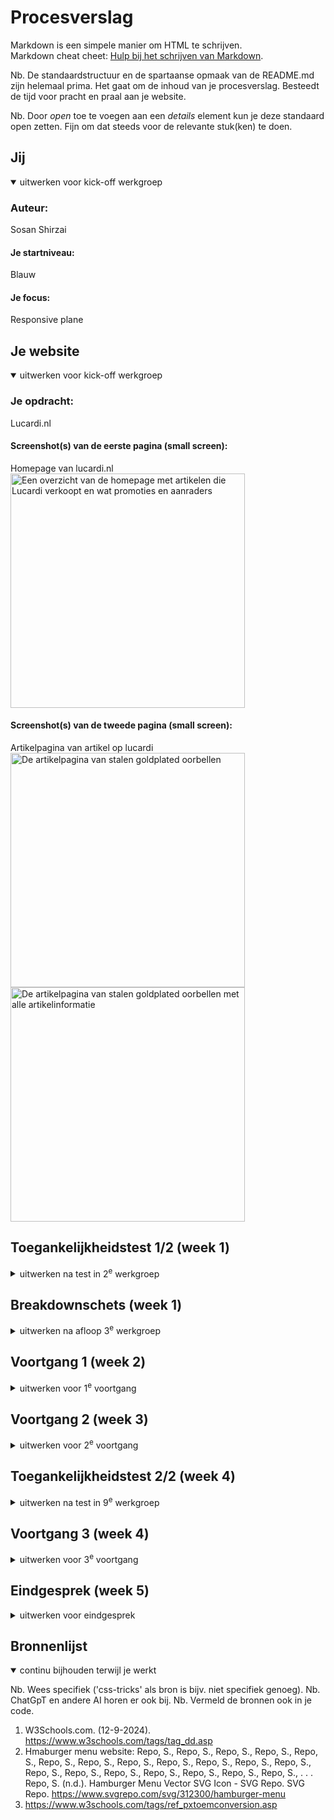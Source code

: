 # Procesverslag
Markdown is een simpele manier om HTML te schrijven.  
Markdown cheat cheet: [Hulp bij het schrijven van Markdown](https://github.com/adam-p/markdown-here/wiki/Markdown-Cheatsheet).

Nb. De standaardstructuur en de spartaanse opmaak van de README.md zijn helemaal prima. Het gaat om de inhoud van je procesverslag. Besteedt de tijd voor pracht en praal aan je website.

Nb. Door *open* toe te voegen aan een *details* element kun je deze standaard open zetten. Fijn om dat steeds voor de relevante stuk(ken) te doen.





## Jij

<details open>
  <summary>uitwerken voor kick-off werkgroep</summary>

  ### Auteur:
  Sosan Shirzai

  #### Je startniveau:
  Blauw

  #### Je focus:
  Responsive plane
 
</details>





## Je website

<details open>
  <summary>uitwerken voor kick-off werkgroep</summary>

  ### Je opdracht:
  Lucardi.nl

  #### Screenshot(s) van de eerste pagina (small screen): 
  Homepage van lucardi.nl
  <img src="readme-images/Lucardi website homepage.png" width="375px" alt="Een overzicht van de homepage met artikelen die Lucardi verkoopt en wat promoties en aanraders ">
  #### Screenshot(s) van de tweede pagina (small screen):
  Artikelpagina van artikel op lucardi
  <img src="readme-images/Lucardi artikelpage zonder informarmatie .png" width="375px" alt="De artikelpagina van stalen goldplated oorbellen">
 <img src="readme-images/Lucardi artikel page met informatie.png" width="375px" alt="De artikelpagina van stalen goldplated oorbellen met alle artikelinformatie">
</details>



## Toegankelijkheidstest 1/2 (week 1)

<details>
  <summary>uitwerken na test in 2<sup>e</sup> werkgroep</summary>

  ### Bevindingen
  Lijst met je bevindingen die in de test naar voren kwamen:
  Ik heb Safae haar website gecheckt met een screenreader op mijn macbook.
  Haar website was die van pllaystation 5. De link naar de website: <a href= "https://www.playstation.com/nl-nl/ps5/"></a>

  Ik heb hier mijn bevindingen in een lijst met bullets gezet:

  De screenreader:

  <ul>
  <li> De screen reader werkt wel goed bij de navigatiebalk.
  <li> Niet alle afbeeldingen of vectorshadden een extra tekst eronder. Dit zorgde voor veel verwarring waardoor ik alleen "Image.....Image......Image" te horen kreeg. Wel een pluspunt is dat de meeste afbeeldingen wel een alt tekstje hadden. Dus je wist over welke games het ging.
  <li> Er is gelukkig een button met naar hoofdcontent gaan, zodat je niet de hele website af moet.
  <li> Bij een video dat zich afspeelt is er een pauze button. Er wordt geen context gegeven over waar die pauze button is en de video zelf heeft ook geen uitleg.
  <li> De meeste tekst was in het nederlands, maar werd voorgelezen in het engels. Dit maakt het onverstaanbaar en niet te begrijpen.
  <li> Er is een slideshow met games en er werd maar 1 game opgenoemt, voor de rest las het de balkje voor als: "Button...........Button.............Button".
  </ul>

  Voor de rest hadden wij tijdens de les nog brillen opgedaan en een machine getest die schokjes gaf en je hetzelfde bibber handen gaf net als Parkinsons. 
  Het was erg moeilijk om te lezen en en om iets op de zoekbalk te schrijven op de laptop.
  Al in al, de ervaring was erg frustrerend. Nu begrijp ik waarom er meer aandacht moet komen voor toegankelijkheid. Ik vind het knap hoe mensen met een beperking het tot nu toe doen op het internet of uberhaupt met moderne technologie. Ik heb enorme respect voor deze mensen.
</details>



## Breakdownschets (week 1)

<details>
  <summary>uitwerken na afloop 3<sup>e</sup> werkgroep</summary>

  ### de hele pagina (main scherm): 
  <img src="readme-images/Breakdown schets van de homepage.jpeg" width="375px" alt="breakdown schets van de welkomst pagina">

  ### de hele pagina (artikel scherm):
  <img src="readme-images/Breakdownschets van artikelpagina niet uitgeklapt.jpeg." width="375px" alt="breakdown schets van de artikel pagina met details">

  <img src="readme-images/Breakdownschets van artikelpagina niet uitgeklapt.jpeg." width="375px" alt="breakdown schets van de artikel pagina zonder details">

  ### dynamisch deel (Review section): 
  <img src="readme-images/Specifieke breakdown schets Review op artikelpagina.jpeg" width="375px" alt="breakdown van een dynamisch deel">

  ### wellicht nog een dynamisch deel (Automatische slideshow): 
  <img src="readme-images/Breakdownschets van artikelpagina niet uitgeklapt.jpeg" width="375px" alt="breakdown van nog een dynamisch deel">

</details>





## Voortgang 1 (week 2)

<details>
  <summary>uitwerken voor 1<sup>e</sup> voortgang</summary>

  ### Stand van zaken
  Met het opstellen van een html-pagina ging het best prima. Ik was bij de artikel omschrijvingen wel in de war, want ik wist niet hoe ik de dl, dt tag moest toepassen om de uitklapmenu moest krijgen. Voor de rest, dit is iets voor mijzelf om mee te nemen voor de rest van mijn projecten ooit: download de foto's gelijk!!! Mijn website is snel verandert van acties, dus ik zocht met moeite alle structuur en foto's op via mijn github website screenshot.

<img src="readme-images/HTML-1-Details-Summary-vb.png.jpeg" width="375px" alt="Schets van de uitleg over de slideshow toepassing in website">


  ### Agenda voor meeting
  samen met je groepje opstellen

  | student 1: Sosan      | student 2: Demi          | student 3: Chiara    | student 4        |
  | ---            | ---                | ---          | ---              |
  | HTML slideshow bespreken  | Hoe zet je een button over de image             | Classes speciferen, hoe en wanneer?    | en dan ik dat    |
  | Details, dt en dd tags toepassing in code | dit als er tijd is | nog een punt | dit wil ik zeker |
  | ...            | ...                | ...          | ...              |


  ### Verslag van meeting
  hier na afloop snel de uitkomsten van de meeting vastleggen

  - De details and summary tags zijn goed toegepast op de code, je hoeft het niet apart te stylen om die effect te krijgen.
  - De nav mag in de header. De header tag kwam er niet voor. Ook kan er ul en li's gebruikt worden.
  - Nog aandacht besteden aan de H1, H2 en H3's hoe die gebruikt wordt. Want er word van de een naar de ander gesprongen, denk er goed over na.
  - Slideshow kan simpel met flexbox etc....

  Bronnen gebruikt: Bron 1.

<img src="readme-images/Schets-uitleg-slideshow.jpeg" width="375px" alt="Schets van de uitleg over de slideshow toepassing in website">
</details>





## Voortgang 2 (week 3)

<details>
  <summary>uitwerken voor 2<sup>e</sup> voortgang</summary>

  ### Stand van zaken
  hier dit ging goed & dit was lastig (neem ook screenshots op van delen van je website en code)


  ### Agenda voor meeting
  samen met je groepje opstellen

  | student 1      | student 2          | student 3    | student 4        |
  | ---            | ---                | ---          | ---              |
  | Html structuur  | en dit             | en ik dit    | en dan ik dat    |
  | aanpak welke namaken en css | dit als er tijd is | nog een punt | dit wil ik zeker |
  | ...            | ...                | ...          | ...              |


  ### Verslag van meeting
  hier na afloop snel de uitkomsten van de meeting vastleggen

  - punt 1
  - punt 2
  - nog een punt
- ...

</details>





## Toegankelijkheidstest 2/2 (week 4)

<details>
  <summary>uitwerken na test in 9<sup>e</sup> werkgroep</summary>

  ### Bevindingen
  Lijst met je bevindingen die in de test naar voren kwamen (geef ook aan wat er verbeterd is):

</details>





## Voortgang 3 (week 4)

<details>
  <summary>uitwerken voor 3<sup>e</sup> voortgang</summary>

  ### Stand van zaken
  hier dit ging goed & dit was lastig (neem ook screenshots op van delen van je website en code)


  ### Agenda voor meeting
  samen met je groepje opstellen

  | student 1      | student 2          | student 3    | student 4        |
  | ---            | ---                | ---          | ---              |
  | dit bespreken  | en dit             | en ik dit    | en dan ik dat    |
  | en dat ook nog | dit als er tijd is | nog een punt | dit wil ik zeker |
  | ...            | ...                | ...          | ...              |


  ### Verslag van meeting
  hier na afloop snel de uitkomsten van de meeting vastleggen

  - punt 1
  - punt 2
  - nog een punt
  - ...

</details>





## Eindgesprek (week 5)

<details>
  <summary>uitwerken voor eindgesprek</summary>

  ### Je uitkomst - karakteristiek screenshots:
  <img src="readme-images/dummy-plaatje.jpg" width="375px" alt="uitomst opdracht 1">


  ### Dit ging goed/Heb ik geleerd: 
  Korte omschrijving met plaatjes

  <img src="readme-images/dummy-plaatje.jpg" width="375px" alt="top">


  ### Dit was lastig/Is niet gelukt:
  Korte omschrijving met plaatjes

  <img src="readme-images/dummy-plaatje.jpg" width="375px" alt="bummer">
</details>





## Bronnenlijst

<details open>
  <summary>continu bijhouden terwijl je werkt</summary>

  Nb. Wees specifiek ('css-tricks' als bron is bijv. niet specifiek genoeg). 
  Nb. ChatGpT en andere AI horen er ook bij.
  Nb. Vermeld de bronnen ook in je code.

  1. W3Schools.com. (12-9-2024). https://www.w3schools.com/tags/tag_dd.asp
  2. Hmaburger menu website: Repo, S., Repo, S., Repo, S., Repo, S., Repo, S., Repo, S., Repo, S., Repo, S., Repo, S., Repo, S., Repo, S., Repo, S., Repo, S., Repo, S., Repo, S., Repo, S., Repo, S., Repo, S., Repo, S., . . . Repo, S. (n.d.). Hamburger Menu Vector SVG Icon - SVG Repo. SVG Repo. https://www.svgrepo.com/svg/312300/hamburger-menu
  3. https://www.w3schools.com/tags/ref_pxtoemconversion.asp

</details>